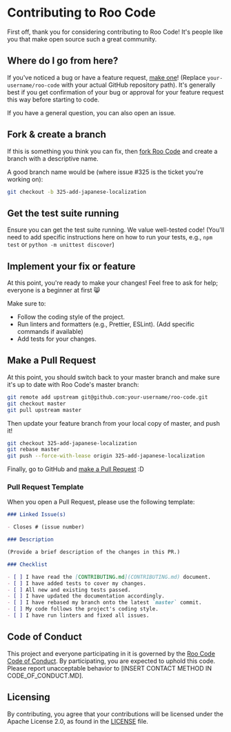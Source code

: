 # Contributing to Roo Code

First off, thank you for considering contributing to Roo Code! It's people like you that make open source such a great community.

## Where do I go from here?

If you've noticed a bug or have a feature request, [make one](https://github.com/your-username/roo-code/issues/new/choose)! (Replace `your-username/roo-code` with your actual GitHub repository path). It's generally best if you get confirmation of your bug or approval for your feature request this way before starting to code.

If you have a general question, you can also open an issue.

## Fork & create a branch

If this is something you think you can fix, then [fork Roo Code](https://github.com/your-username/roo-code/fork) and create a branch with a descriptive name.

A good branch name would be (where issue #325 is the ticket you're working on):

```sh
git checkout -b 325-add-japanese-localization
```

## Get the test suite running

Ensure you can get the test suite running. We value well-tested code!
(You'll need to add specific instructions here on how to run your tests, e.g., `npm test` or `python -m unittest discover`)

## Implement your fix or feature

At this point, you're ready to make your changes! Feel free to ask for help; everyone is a beginner at first :smile_cat:

Make sure to:

- Follow the coding style of the project.
- Run linters and formatters (e.g., Prettier, ESLint). (Add specific commands if available)
- Add tests for your changes.

## Make a Pull Request

At this point, you should switch back to your master branch and make sure it's up to date with Roo Code's master branch:

```sh
git remote add upstream git@github.com:your-username/roo-code.git
git checkout master
git pull upstream master
```

Then update your feature branch from your local copy of master, and push it!

```sh
git checkout 325-add-japanese-localization
git rebase master
git push --force-with-lease origin 325-add-japanese-localization
```

Finally, go to GitHub and [make a Pull Request](https://github.com/your-username/roo-code/compare) :D

### Pull Request Template

When you open a Pull Request, please use the following template:

```markdown
### Linked Issue(s)

- Closes # (issue number)

### Description

(Provide a brief description of the changes in this PR.)

### Checklist

- [ ] I have read the [CONTRIBUTING.md](CONTRIBUTING.md) document.
- [ ] I have added tests to cover my changes.
- [ ] All new and existing tests passed.
- [ ] I have updated the documentation accordingly.
- [ ] I have rebased my branch onto the latest `master` commit.
- [ ] My code follows the project's coding style.
- [ ] I have run linters and fixed all issues.
```

## Code of Conduct

This project and everyone participating in it is governed by the [Roo Code Code of Conduct](CODE_OF_CONDUCT.md). By participating, you are expected to uphold this code. Please report unacceptable behavior to [INSERT CONTACT METHOD IN CODE_OF_CONDUCT.MD].

## Licensing

By contributing, you agree that your contributions will be licensed under the Apache License 2.0, as found in the [LICENSE](LICENSE) file.
